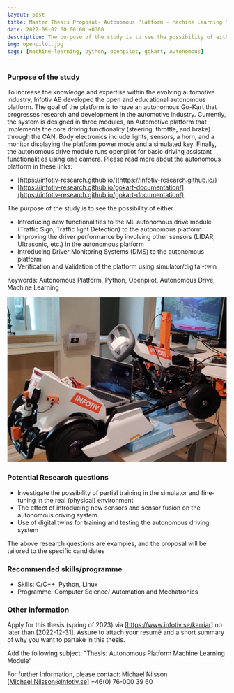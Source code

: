 ```yaml
---
layout: post
title: Master Thesis Proposal- Autonomous Platform - Machine Learning Module
date: 2022-09-02 00:00:00 +0300
description: The purpose of the study is to see the possibility of either 1) Introducing new functionalities to the ML autonomous drive module (Traffic Sign, Traffic light Detection) to the autonomous platform 2) Improving the driver performance by involving other sensors (LIDAR, Ultrasonic, etc.) in the autonomous platform 3) Introducing Driver Monitoring Systems (DMS) to the autonomous platform 4) Verification and Validation of the platform using simulator/digital-twin
img: openpilot.jpg
tags: [machine-learning, python, openpilot, gokart, Autonomous]
---
```



### Purpose of the study
To increase the knowledge and expertise within the evolving automotive industry, Infotiv AB developed the open and educational autonomous platform. The goal of the platform is to have an autonomous Go-Kart that progresses research and development in the automotive industry.
Currently, the system is designed in three modules, an Automotive platform that implements the core driving functionality (steering, throttle, and brake) through the CAN. Body electronics include lights, sensors, a horn, and a monitor displaying the platform power mode and a simulated key. Finally, the autonomous drive module runs openpilot for basic driving assistant functionalities using one camera. Please read more about the autonomous platform in these links:

- [https://infotiv-research.github.io/](https://infotiv-research.github.io/) 
- [https://infotiv-research.github.io/gokart-documentation/](https://infotiv-research.github.io/gokart-documentation/) 


The purpose of the study is to see the possibility of either

 - Introducing new functionalities to the ML autonomous drive module (Traffic Sign, Traffic light Detection) to the autonomous platform
 - Improving the driver performance by involving other sensors (LIDAR, Ultrasonic, etc.) in the autonomous platform
 - Introducing Driver Monitoring Systems (DMS) to the autonomous platform
 - Verification and Validation of the platform using simulator/digital-twin

Keywords: Autonomous Platform, Python, Openpilot, Autonomous Drive, Machine Learning

![GoKart autonomous platform](/assets/img/gokart-ml.png)


### Potential Research questions

 - Investigate the possibility of partial training in the simulator and fine-tuning in the real (physical) environment
 - The effect of introducing new sensors and sensor fusion on the autonomous driving system
 - Use of digital twins for training and testing the autonomous driving system

The above research questions are examples, and the proposal will be tailored to the specific candidates

### Recommended skills/programme

 - Skills: C/C++, Python, Linux
 - Programme: Computer Science/ Automation and Mechatronics

### Other information

Apply for this thesis (spring of 2023) via [https://www.infotiv.se/karriar] no later than [2022-12-31]. Assure to attach your resumé and a short summary of why you want to partake in this thesis.

Add the following subject: "Thesis: Autonomous Platform Machine Learning Module"

For further Information, please contact: Michael Nilsson [Michael.Nilsson@Infotiv.se] +46(0) 76-000 39 60

